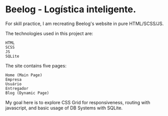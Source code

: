 # Beelog - Logística inteligente.

For skill practice, I am recreating Beelog's website in pure HTML/SCSS/JS. </br>

The technologies used in this project are:

    HTML
    SCSS
    JS
    SQLite

The site contains five pages:

    Home (Main Page)
    Empresa
    Usuário
    Entregador
    Blog (Dynamic Page)

My goal here is to explore CSS Grid for responsiveness, routing with javascript, and basic usage of DB Systems with SQLite.
